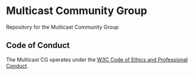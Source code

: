 # Multicast Community Group

Repository for the Multicast Community Group

## Code of Conduct

The Multicast CG operates under the [W3C Code of Ethics and Professional Conduct](https://www.w3.org/Consortium/cepc/).
